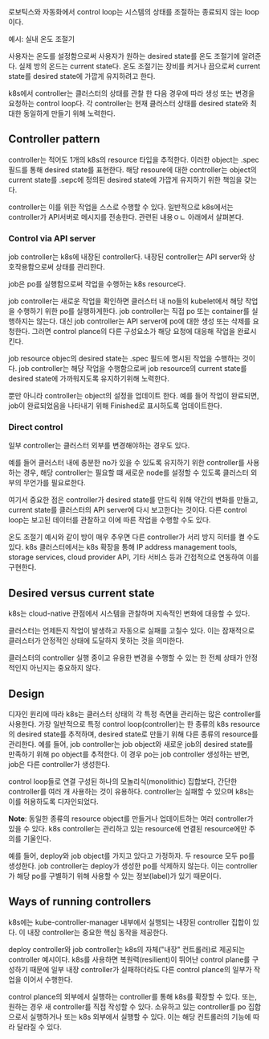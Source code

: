 로보틱스와 자동화에서 control loop는 시스템의 상태를 조절하는 종료되지 않는 loop이다.

예시: 실내 온도 조절기

사용자는 온도를 설정함으로써 사용자가 원하는 desired state를 온도 조절기에 알려준다. 실제 방의 온드는 current state다. 온도 조절기는 장비를 켜거나 끔으로써 current state를 desired state에 가깝게 유지하려고 한다.

k8s에서 controller는 클러스터의 상태를 관찰 한 다음 경우에 따라 생성 또는 변경을 요청하는 control loop다. 각 controller는 현재 클러스터 상태를 desired state와 최대한 동일하게 만들기 위해 노력한다.

## Controller pattern
controller는 적어도 1개의 k8s의 resource 타입을 추적한다. 이러한 object는 .spec 필드를 통해 desired state를 표현한다. 해당 resoure에 대한 controller는 object의 current state를 .sepc에 정의된 desired state에 가깝게 유지하기 위한 책임을 갖는다.

controller는 이를 위한 작업을 스스로 수행할 수 있다. 일반적으로 k8s에서는 controller가 API서버로 메시지를 전송한다. 관련된 내용ㅇㄴ 아래에서 살펴본다.

### Control via API server
job controller는 k8s에 내장된 controller다. 내장된 controller는 API server와 상호작용함으로써 상태를 관리한다.

job은 po를 실행함으로써 작업을 수행하는 k8s resource다. 

job controller는 새로운 작업을 확인하면 클러스터 내 no들의 kubelet에서 해당 작업을 수행하기 위한 po를 실행하게한다. job controller는 직접 po 또는 container를 실행하지는 않는다. 대신 job controller는 API server에 po에 대한 생성 또는 삭제를 요청한다. 그러면 control plance의 다른 구성요소가 해당 요청에 대응해 작업을 완료시킨다.

job resource objec의 desired state는 .spec 필드에 명시된 작업을 수행하는 것이다. job controller는 해당 작업을 수행함으로써 job resource의 current state를 desired state에 가까워지도록 유지하기위해 노력한다.

뿐만 아니라 controller는 object의 설정을 업데이트 한다. 예를 들어 작업이 완료되면, job이 완료되었음을 나타내기 위해 Finished로 표시하도록 업데이트한다.

### Direct control
일부 controller는 클러스터 외부를 변경해야하는 경우도 있다.

예를 들어 클러스터 내에 충분한 no가 있을 수 있도록 유지하기 위한 controller를 사용하는 경우, 해당 controller는 필요할 떄 새로운 node를 설정할 수 있도록 클러스터 외부의 무언가를 필요로한다.

여기서 중요한 점은 controller가  desired state를 만드릭 위해 약간의 변화를 만들고, current state를 클러스터의 API server에 다시 보고한다는 것이다. 다른 control loop는 보고된 데이터를 관찰하고 이에 따른 작업을 수행할 수도 있다.

온도 조절기 예시와 같이 방이 매우 추우면 다른 controller가 서리 방지 히터를 켤 수도 있다. k8s 클러스터에서는 k8s 확장을 통해  IP address management tools, storage services, cloud provider API, 기타 서비스 등과 간접적으로 연동하여 이를 구현한다.


## Desired versus current state
k8s는 cloud-native 관점에서 시스템을 관찰하며 지속적인 변화에 대응할 수 있다.

클러스터는 언제든지 작업이 발생하고 자동으로 실패를 고칠수 있다. 이는 잠재적으로 클러스터가 안정적인 상태에 도달하지 못하는 것을 의미한다.

클러스터의 controller 실행 중이고 유용한 변경을 수행할 수 있는 한 전체 상태가 안정적인지 아닌지는 중요하지 않다.

## Design
디자인 원리에 따라 k8s는 클러스터 상태의 각 특정 측면을 관리하는 많은 controller를 사용한다. 가장 일반적으로 특정 control loop(controller)는 한 종류의 k8s resource의 desired state를 추적하며, desired state로 만들기 위해 다른 종류의 resource를 관리한다. 예를 들어, job controller는 job object와 새로운 job의 desired state를 만족하기 위해 po object를 추적한다. 이 경우 po는 job controller 생성하는 반면, job은 다른 controller가 생성한다.

control loop들로 연결 구성된 하나의 모놀리식(monolithic) 집합보다, 간단한 controller를 여러 개 사용하는 것이 유용하다. controller는 실패할 수 있으며 k8s는 이를 허용하도록 디자인되었다.

**Note**: 동일한 종류의 resource object를 만들거나 업데이트하는 여러 controller가 있을 수 있다. k8s controller는 관리하고 있는 resource에 연결된 resource에만 주의를 기울인다.

예를 들어, deploy와 job object를 가지고 있다고 가정하자. 두 resource 모두 po를 생성한다. job controller는 deploy가 생성한 po를 삭제하지 않는다. 이는 controller가 해당 po를 구별하기 위해 사용할 수 있는 정보(label)가 있기 때문이다.

## Ways of running controllers
k8s에는 kube-controller-manager 내부에서 실행되는 내장된 controller 집합이 있다. 이 내장 controller는 중요한 핵심 동작을 제공한다.

deploy controller와 job controller는 k8s의 자체("내장" 컨트롤러)로 제공되는 controller 예시이다. k8s를 사용하면 복원력(resilient)이 뛰어난 control plane를 구성하기 때문에 일부 내장 controller가 실패하더라도 다른 control plance의 일부가 작업을 이어서 수행한다.

control plance의 외부에서 실행하는 controller를 통해 k8s를 확장할 수 있다. 또는, 원하는 경우 새 controller를 직접 작성할 수 있다. 소유하고 있는 controller를 po 집합으로서 실행하거나 또는 k8s 외부에서 실행할 수 있다. 이는 해당 컨트롤러의 기능에 따라 달라질 수 있다.